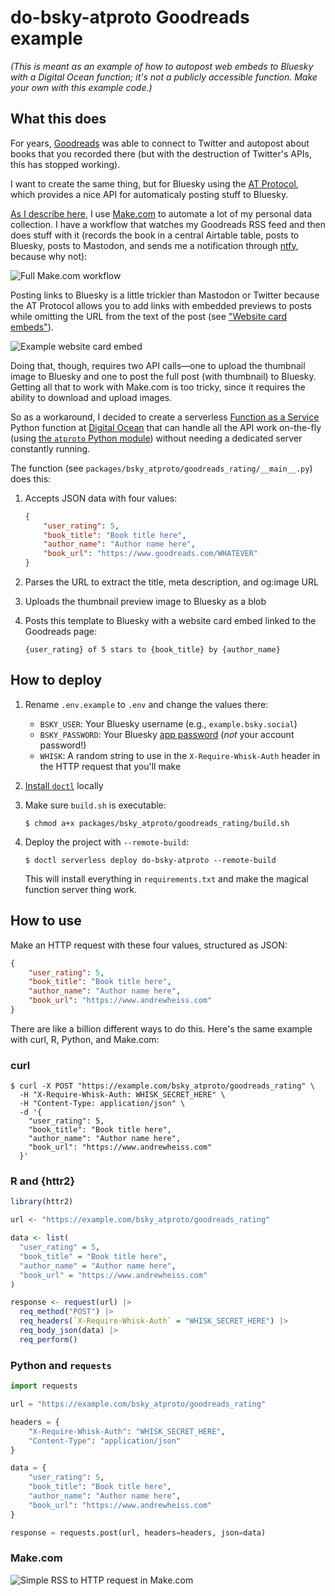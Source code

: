 # do-bsky-atproto Goodreads example

*(This is meant as an example of how to autopost web embeds to Bluesky with a Digital Ocean function; it's not a publicly accessible function. Make your own with this example code.)*

## What this does

For years, [Goodreads](https://www.goodreads.com/) was able to connect to Twitter and autopost about books that you recorded there (but with the destruction of Twitter's APIs, this has stopped working).

I want to create the same thing, but for Bluesky using the [AT Protocol](https://atproto.com/), which provides a nice API for automaticaly posting stuff to Bluesky.

[As I describe here](https://www.andrewheiss.com/blog/2024/01/12/diy-api-plumber-quarto-ojs/_book/make.html), I use [Make.com](https://www.make.com/) to automate a lot of my personal data collection. I have a workflow that watches my Goodreads RSS feed and then does stuff with it (records the book in a central Airtable table, posts to Bluesky, posts to Mastodon, and sends me a notification through [ntfy](https://ntfy.sh/), because why not):

![Full Make.com workflow](img/make-full-workflow.png)

Posting links to Bluesky is a little trickier than Mastodon or Twitter because the AT Protocol allows you to add links with embedded previews to posts while omitting the URL from the text of the post (see ["Website card embeds"](https://docs.bsky.app/docs/advanced-guides/posts#website-card-embeds)).

![Example website card embed](img/example-post.png)

Doing that, though, requires two API calls—one to upload the thumbnail image to Bluesky and one to post the full post (with thumbnail) to Bluesky. Getting all that to work with Make.com is too tricky, since it requires the ability to download and upload images.

So as a workaround, I decided to create a serverless [Function as a Service](https://docs.digitalocean.com/products/functions/) Python function at [Digital Ocean](https://www.digitalocean.com/) that can handle all the API work on-the-fly (using [the `atproto` Python module](https://atproto.blue/)) without needing a dedicated server constantly running.

The function (see `packages/bsky_atproto/goodreads_rating/__main__.py`) does this:

1. Accepts JSON data with four values:

   ```json
   {
       "user_rating": 5,
       "book_title": "Book title here",
       "author_name": "Author name here",
       "book_url": "https://www.goodreads.com/WHATEVER"
   }
   ```

2. Parses the URL to extract the title, meta description, and og:image URL

3. Uploads the thumbnail preview image to Bluesky as a blob

4. Posts this template to Bluesky with a website card embed linked to the Goodreads page:

   ```text
   {user_rating} of 5 stars to {book_title} by {author_name}
   ```


## How to deploy

1. Rename `.env.example` to `.env` and change the values there:

   - `BSKY_USER`: Your Bluesky username (e.g., `example.bsky.social`)
   - `BSKY_PASSWORD`: Your Bluesky [app password](https://bsky.app/settings/app-passwords) (*not* your account password!)
   - `WHISK`: A random string to use in the `X-Require-Whisk-Auth` header in the HTTP request that you'll make

2. [Install `doctl`](https://github.com/digitalocean/doctl/releases) locally

3. Make sure `build.sh` is executable:

   ```console
   $ chmod a+x packages/bsky_atproto/goodreads_rating/build.sh
   ```

4. Deploy the project with `--remote-build`:

   ```console
   $ doctl serverless deploy do-bsky-atproto --remote-build
   ```

   This will install everything in `requirements.txt` and make the magical function server thing work.

## How to use

Make an HTTP request with these four values, structured as JSON:

```json
{
    "user_rating": 5,
    "book_title": "Book title here",
    "author_name": "Author name here",
    "book_url": "https://www.andrewheiss.com"
}
```

There are like a billion different ways to do this. Here's the same example with curl, R, Python, and Make.com:

### curl

```console
$ curl -X POST "https://example.com/bsky_atproto/goodreads_rating" \
  -H "X-Require-Whisk-Auth: WHISK_SECRET_HERE" \
  -H "Content-Type: application/json" \
  -d '{
    "user_rating": 5,
    "book_title": "Book title here",
    "author_name": "Author name here",
    "book_url": "https://www.andrewheiss.com"
  }'
```

### R and {httr2}

```r
library(httr2)

url <- "https://example.com/bsky_atproto/goodreads_rating"

data <- list(
  "user_rating" = 5,
  "book_title" = "Book title here",
  "author_name" = "Author name here",
  "book_url" = "https://www.andrewheiss.com"
)

response <- request(url) |> 
  req_method("POST") |> 
  req_headers(`X-Require-Whisk-Auth` = "WHISK_SECRET_HERE") |> 
  req_body_json(data) |> 
  req_perform()
```

### Python and `requests`

```python
import requests

url = "https://example.com/bsky_atproto/goodreads_rating"

headers = {
    "X-Require-Whisk-Auth": "WHISK_SECRET_HERE",
    "Content-Type": "application/json"
}

data = {
    "user_rating": 5,
    "book_title": "Book title here",
    "author_name": "Author name here",
    "book_url": "https://www.andrewheiss.com"
}

response = requests.post(url, headers=headers, json=data)
```

### Make.com

![Simple RSS to HTTP request in Make.com](img/make-simple-http.png)
